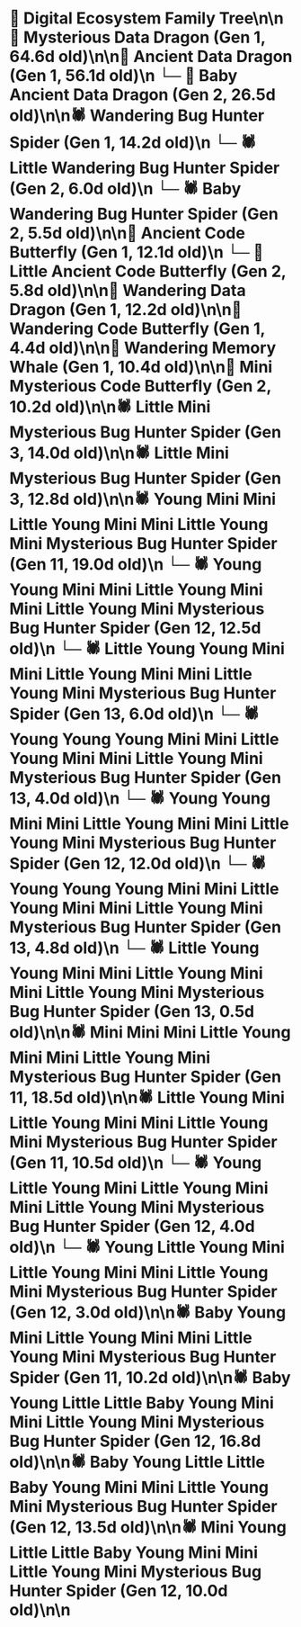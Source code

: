 # 🌳 Digital Ecosystem Family Tree\n\n🐉 Mysterious Data Dragon (Gen 1, 64.6d old)\n\n🐉 Ancient Data Dragon (Gen 1, 56.1d old)\n  └─ 🐉 Baby Ancient Data Dragon (Gen 2, 26.5d old)\n\n🕷️ Wandering Bug Hunter Spider (Gen 1, 14.2d old)\n  └─ 🕷️ Little Wandering Bug Hunter Spider (Gen 2, 6.0d old)\n  └─ 🕷️ Baby Wandering Bug Hunter Spider (Gen 2, 5.5d old)\n\n🦋 Ancient Code Butterfly (Gen 1, 12.1d old)\n  └─ 🦋 Little Ancient Code Butterfly (Gen 2, 5.8d old)\n\n🐉 Wandering Data Dragon (Gen 1, 12.2d old)\n\n🦋 Wandering Code Butterfly (Gen 1, 4.4d old)\n\n🐋 Wandering Memory Whale (Gen 1, 10.4d old)\n\n🦋 Mini Mysterious Code Butterfly (Gen 2, 10.2d old)\n\n🕷️ Little Mini Mysterious Bug Hunter Spider (Gen 3, 14.0d old)\n\n🕷️ Little Mini Mysterious Bug Hunter Spider (Gen 3, 12.8d old)\n\n🕷️ Young Mini Mini Little Young Mini Mini Little Young Mini Mysterious Bug Hunter Spider (Gen 11, 19.0d old)\n  └─ 🕷️ Young Young Mini Mini Little Young Mini Mini Little Young Mini Mysterious Bug Hunter Spider (Gen 12, 12.5d old)\n    └─ 🕷️ Little Young Young Mini Mini Little Young Mini Mini Little Young Mini Mysterious Bug Hunter Spider (Gen 13, 6.0d old)\n    └─ 🕷️ Young Young Young Mini Mini Little Young Mini Mini Little Young Mini Mysterious Bug Hunter Spider (Gen 13, 4.0d old)\n  └─ 🕷️ Young Young Mini Mini Little Young Mini Mini Little Young Mini Mysterious Bug Hunter Spider (Gen 12, 12.0d old)\n    └─ 🕷️ Young Young Young Mini Mini Little Young Mini Mini Little Young Mini Mysterious Bug Hunter Spider (Gen 13, 4.8d old)\n    └─ 🕷️ Little Young Young Mini Mini Little Young Mini Mini Little Young Mini Mysterious Bug Hunter Spider (Gen 13, 0.5d old)\n\n🕷️ Mini Mini Mini Little Young Mini Mini Little Young Mini Mysterious Bug Hunter Spider (Gen 11, 18.5d old)\n\n🕷️ Little Young Mini Little Young Mini Mini Little Young Mini Mysterious Bug Hunter Spider (Gen 11, 10.5d old)\n  └─ 🕷️ Young Little Young Mini Little Young Mini Mini Little Young Mini Mysterious Bug Hunter Spider (Gen 12, 4.0d old)\n  └─ 🕷️ Young Little Young Mini Little Young Mini Mini Little Young Mini Mysterious Bug Hunter Spider (Gen 12, 3.0d old)\n\n🕷️ Baby Young Mini Little Young Mini Mini Little Young Mini Mysterious Bug Hunter Spider (Gen 11, 10.2d old)\n\n🕷️ Baby Young Little Little Baby Young Mini Mini Little Young Mini Mysterious Bug Hunter Spider (Gen 12, 16.8d old)\n\n🕷️ Baby Young Little Little Baby Young Mini Mini Little Young Mini Mysterious Bug Hunter Spider (Gen 12, 13.5d old)\n\n🕷️ Mini Young Little Little Baby Young Mini Mini Little Young Mini Mysterious Bug Hunter Spider (Gen 12, 10.0d old)\n\n